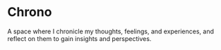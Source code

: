 # Chrono
A space where I chronicle my thoughts, feelings, and experiences, and reflect on them to gain insights and perspectives.
